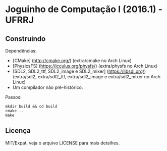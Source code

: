 # Joguinho de Computação I (2016.1) - UFRRJ

## Construindo

Dependências:

 * [CMake] (http://cmake.org/) (extra/cmake no Arch Linux)
 * [PhysicsFS] (https://icculus.org/physfs/) (extra/physfs no Arch Linux)
 * [SDL2, SDL2\_ttf, SDL2\_image e SDL2\_mixer] (https://libsdl.org/) (extra/sdl2, extra/sdl2\_ttf, extra/sdl2\_image e extra/sdl2\_mixer no Arch Linux)
 * Um compilador não pré-histórico.

Passos:

    mkdir build && cd build
    cmake ..
    make

## Licença
MIT/Expat, veja o arquivo LICENSE para mais detalhes.
